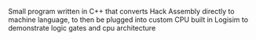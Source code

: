 Small program written in C++ that converts Hack Assembly directly to machine language, to then be plugged into custom CPU built in Logisim to demonstrate logic gates and cpu architecture
